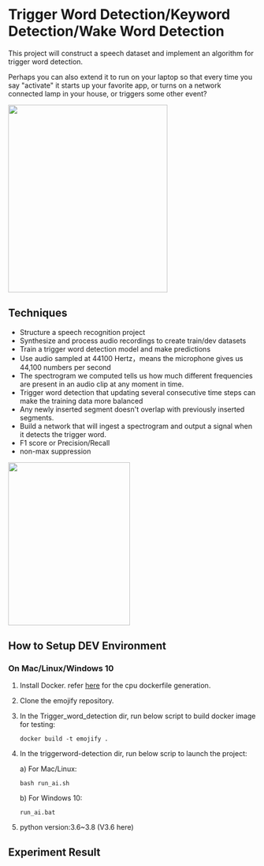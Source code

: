 # Trigger Word Detection/Keyword Detection/Wake Word Detection
This project will construct a speech dataset and implement an algorithm for trigger word detection.

Perhaps you can also extend it to run on your laptop so that every time you say "activate" it starts up your favorite app, 
or turns on a network connected lamp in your house, or triggers some other event?

<img align='middle' src="docs/2.attn_model.png" width="80%" height="380">

## Techniques
* Structure a speech recognition project
* Synthesize and process audio recordings to create train/dev datasets
* Train a trigger word detection model and make predictions
* Use audio sampled at 44100 Hertz，means the microphone gives us 44,100 numbers per second
* The spectrogram we computed tells us how much different frequencies are present in an audio clip at any moment in time.
* Trigger word detection that updating several consecutive time steps can make the training data more balanced
* Any newly inserted segment doesn't overlap with previously inserted segments.
* Build a network that will ingest a spectrogram and output a signal when it detects the trigger word.
* F1 score or Precision/Recall
* non-max suppression

<img align='middle' src="docs/1.attn_mechanism.png" width="70%" height="330">

## How to Setup DEV Environment
### On Mac/Linux/Windows 10
1. Install Docker. refer [here](https://github.com/tensorflow/tensorflow/blob/master/tensorflow/tools/dockerfiles/dockerfiles/cpu.Dockerfile) for the cpu dockerfile generation.
2. Clone the emojify repository.
3. In the Trigger_word_detection dir, run below script to build docker image for testing:
    ```
    docker build -t emojify .
    ```
4. In the triggerword-detection dir, run below scrip to launch the project:

    a) For Mac/Linux:
    ```
    bash run_ai.sh
    ```
    b) For Windows 10: 
    ```
    run_ai.bat
    ```
5. python version:3.6~3.8 (V3.6 here)
## Experiment Result
```
```
